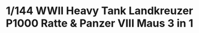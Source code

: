 ---
title: "1/144 WWII Heavy Tank Landkreuzer P1000 Ratte & Panzer VIII Maus  3 in 1"
price: 4500.0
desc: ""
img_path: "/assets/img/TAKO3001.jpg"
brand: AMMO
available: true
special_offer: false
new: false
soon: false
cat: "Plasticne-Makete"
subcat: "PM-TAKOM"
subsubcat: ""
sifra: "TAKO3001"
---